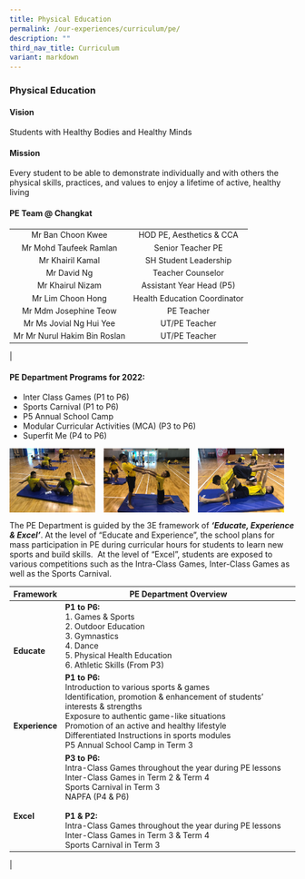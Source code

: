 ```yaml
---
title: Physical Education
permalink: /our-experiences/curriculum/pe/
description: ""
third_nav_title: Curriculum
variant: markdown
---
```

### **Physical Education**
#### **Vision**
Students with Healthy Bodies and Healthy Minds

#### **Mission**
Every student to be able to demonstrate individually and with others the physical skills, practices, and values to enjoy a lifetime of active, healthy living

#### **PE Team @ Changkat**

|  |  |
|:---:|:---:|
| Mr Ban Choon Kwee | HOD PE, Aesthetics &amp; CCA |
| Mr Mohd Taufeek Ramlan | Senior Teacher PE |
| Mr Khairil Kamal | SH Student Leadership |
| Mr David Ng | Teacher Counselor |
| Mr Khairul Nizam  | Assistant Year Head (P5) |
| Mr Lim Choon Hong | Health Education Coordinator |
| Mr Mdm Josephine Teow | PE Teacher |
| Mr Ms Jovial Ng Hui Yee | UT/PE Teacher |
| Mr Mr Nurul Hakim Bin Roslan | UT/PE Teacher |
|

#### **PE Department Programs for 2022:**
* Inter Class Games (P1 to P6)
* Sports Carnival (P1 to P6)
* P5 Annual School Camp
* Modular Curricular Activities (MCA) (P3 to P6)
* Superfit Me (P4 to P6)

<img src="/images/OurExperiences/Curriculum/PE/pe1.jpg" style="width:30%;margin-right:15px;" align="left">
<img src="/images/OurExperiences/Curriculum/PE/pe2.jpg" style="width:30%;margin-right:15px;" align="left">
<img src="/images/OurExperiences/Curriculum/PE/pe3.jpg" style="width:30%;margin-right:15px;" align="left">

<br clear="left">

The PE Department is guided by the 3E framework of&nbsp;**_‘Educate, Experience &amp; Excel’_**.&nbsp;At the level of “Educate and Experience”, the school plans for mass participation in PE during curricular hours for students to learn new sports and build skills.&nbsp; At the level of “Excel”, students are exposed to various competitions such as the Intra-Class Games, Inter-Class Games as well as the Sports Carnival.

| Framework | PE Department Overview |
|---|---|
| <br><br><br>**Educate** | **P1 to P6:**<br>1. Games &amp; Sports<br>2. Outdoor Education<br>3. Gymnastics<br>4. Dance<br>5. Physical Health Education<br>6. Athletic Skills (From P3) |
| <br><br><br>**Experience** | **P1 to P6:**<br>Introduction to various sports &amp; games<br>Identification, promotion &amp; enhancement of students’ interests &amp; strengths<br>Exposure to authentic game-like situations<br>Promotion of an active and healthy lifestyle<br>Differentiated Instructions in sports modules<br>P5 Annual School Camp in Term 3<br>  |
| <br><br><br>**Excel** | **P3 to P6:**<br>Intra-Class Games throughout the year during PE lessons<br>Inter-Class Games in Term 2 &amp; Term 4<br>Sports Carnival in Term 3<br>NAPFA (P4 &amp; P6)<br><br>**P1 &amp; P2:**<br>Intra-Class Games throughout the year during PE lessons<br>Inter-Class Games in Term 3 &amp; Term 4<br>Sports Carnival in Term 3<br> |
|